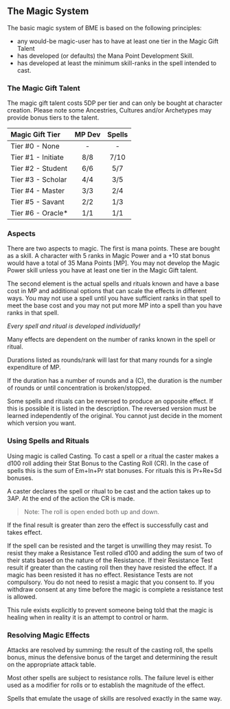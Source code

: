 ## The Magic System

The basic magic system of BME is based on the following principles:

* any would-be magic-user has to have at least one tier in the Magic Gift Talent
* has developed (or defaults) the Mana Point Development Skill.
* has developed at least the minimum skill-ranks in the spell intended to cast.

### The Magic Gift Talent

The magic gift talent costs 5DP per tier and can only be bought at character creation.
Please note some Ancestries, Cultures and/or Archetypes may provide bonus tiers to the talent.

| Magic Gift Tier       | MP Dev | Spells |
|:---------------------|:------:|:------:|
| Tier #0 - None        |   -   |   -   |
| Tier #1 - Initiate    |  8/8  | 7/10  |
| Tier #2 - Student     |  6/6  | 5/7   |
| Tier #3 - Scholar     |  4/4  | 3/5   |
| Tier #4 - Master      |  3/3  | 2/4   |
| Tier #5 - Savant      |  2/2  | 1/3   |
| Tier #6 - Oracle*     |  1/1  | 1/1   |

### Aspects

There are two aspects to magic. The first is mana points. 
These are bought as a skill. A character with 5 ranks in Magic Power and 
a +10 stat bonus would have a total of 35 Mana Points [MP]. 
You may not develop the Magic Power skill unless you have at least one tier 
in the Magic Gift talent.

The second element is the actual spells and rituals known and have a base cost in MP and 
additional options that can scale the effects in different ways. 
You may not use a spell until you have sufficient ranks in that spell to meet the base 
cost and you may not put more MP into a spell than you have ranks in that spell.

*Every spell and ritual is developed individually!*

Many effects are dependent on the number of ranks known in the spell or ritual.

Durations listed as rounds/rank will last for that many rounds for a single expenditure of MP.

If the duration has a number of rounds and a (C), the duration is the number of rounds or 
until concentration is broken/stopped.

Some spells and rituals can be reversed to produce an opposite effect. If this is possible 
it is listed in the description. The reversed version must be learned independently of the 
original. You cannot just decide in the moment which version you want.

### Using Spells and Rituals

Using magic is called Casting. To cast a spell or a ritual the caster makes 
a d100 roll adding their Stat Bonus to the Casting Roll (CR). 
In the case of spells this is the sum of Em+In+Pr stat bonuses. 
For rituals this is Pr+Re+Sd bonuses.

A caster declares the spell or ritual to be cast and the action takes 
up to 3AP. At the end of the action the CR is made. 

> Note: The roll is open ended both up and down.

If the final result is greater than zero the effect is successfully cast and takes effect.

If the spell can be resisted and the target is unwilling they may resist. 
To resist they make a Resistance Test rolled d100 and adding the sum of 
two of their stats based on the nature of the Resistance.
If their Resistance Test result if greater than the casting roll then they 
have resisted the effect. 
If a magic has been resisted it has no effect. Resistance Tests are not compulsory. 
You do not need to resist a magic that you consent to. 
If you withdraw consent at any time before the magic is complete a resistance test is allowed.

This rule exists explicitly to prevent someone being told that the magic is healing 
when in reality it is an attempt to control or harm. 

### Resolving Magic Effects

Attacks are resolved by summing: the result of the casting roll, the spells bonus,
minus the defensive bonus of the target and determining the result on the appropriate 
attack table.

Most other spells are subject to resistance rolls. 
The failure level is either used as a modifier for rolls 
or to establish the magnitude of the effect.

Spells that emulate the usage of skills are resolved exactly in the same way.
